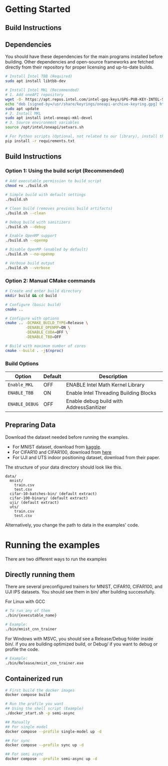 # Getting Started

## Build Instructions

## Dependencies
You should have these dependencies for the main programs installed before building. Other dependencies and open-source frameworks are fetched directly from their repository for proper licensing and up-to-date builds.

```bash
# Install Intel TBB (Required)
sudo apt install libtbb-dev

# Install Intel MKL (Recommended)
# 1. Add oneAPI repository
wget -O- https://apt.repos.intel.com/intel-gpg-keys/GPG-PUB-KEY-INTEL-SW-PRODUCTS.PUB | sudo gpg --dearmor --output /usr/share/keyrings/oneapi-archive-keyring.gpg
echo "deb [signed-by=/usr/share/keyrings/oneapi-archive-keyring.gpg] https://apt.repos.intel.com/oneapi all main" | sudo tee /etc/apt/sources.list.d/oneAPI.list
sudo apt update
# 2. Install MKL
sudo apt install intel-oneapi-mkl-devel
# 3. Source environment variables
source /opt/intel/oneapi/setvars.sh

# For Python scripts (Optional, not related to our library), install the dependencies from requirements.txt
pip install -r requirements.txt
```

## Build Instructions
### Option 1: Using the build script (Recommended)
```bash
# Add executable permission to build script
chmod +x ./build.sh

# Simple build with default settings
./build.sh

# Clean build (removes previous build artifacts)
./build.sh --clean

# Debug build with sanitizers
./build.sh --debug

# Enable OpenMP support
./build.sh --openmp

# Disable OpenMP (enabled by default)
./build.sh --no-openmp

# Verbose build output
./build.sh --verbose
```

### Option 2: Manual CMake commands
```bash
# Create and enter build directory
mkdir build && cd build

# Configure (basic build)
cmake ..

# Configure with options
cmake .. -DCMAKE_BUILD_TYPE=Release \
         -DENABLE_OPENMP=ON \
         -DENABLE_CUDA=OFF \
         -DENABLE_TBB=OFF

# Build with maximum number of cores
cmake --build . -j$(nproc)
```

### Build Options

| Option | Default | Description |
|--------|---------|-------------|
| `Enable_MKL` | OFF | ENABLE Intel Math Kernel Library |
| `ENABLE_TBB` | ON | Enable Intel Threading Building Blocks |
| `ENABLE_DEBUG` | OFF | Enable debug build with AddressSanitizer |

## Prepraring Data
Download the dataset needed before running the examples.

- For MNIST dataset, download from [kaggle](https://www.kaggle.com/datasets/oddrationale/mnist-in-csv).
- For CIFAR10 and CIFAR100, download from
[here](https://www.cs.toronto.edu/~kriz/cifar.html)
- For UJI and UTS indoor positioning dataset, download from their paper.

The structure of your data directory should look like this.

```
data/
  mnist/
    train.csv
    test.csv
  cifar-10-batches-bin/ (default extract)
  cifar-100-binary/ (default extract)
  uji/ (default extract)
  uts/
    train.csv
    test.csv
```

Alternatively, you change the path to data in the examples' code.

# Running the examples
There are two different ways to run the examples

## Directly running them
There are several preconfigured trainers for MNIST, CIFAR10, CIFAR100, and UJI IPS datasets. You should see them in bin/ after building successfully. 

For Linux with GCC
```bash
# To run any of them
./bin/{executable_name}

# Example: 
./bin/mnist_cnn_trainer
```

For Windows with MSVC, you should see a Release/Debug folder inside bin/. if you are building optimized build, or Debug/ if you want to debug or profile the code.
```bash
# Example:
./bin/Release/mnist_cnn_trainer.exe
```

## Containerized run

```bash
# First build the docker images
docker compose build

# Run the profile you want
## Using the shell script (Example)
./docker_start.sh -p semi-async

## Manually
## For single model
docker compose --profile single-model up -d

## For sync
docker compose --profile sync up -d

## For semi async
docker compose --profile semi-async up -d
```